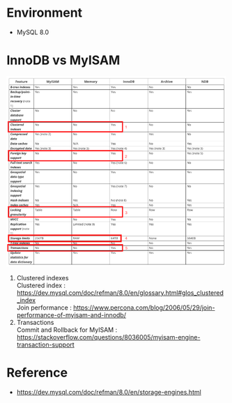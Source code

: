 # Environment
* MySQL 8.0

# InnoDB vs MyISAM
![alt text](innodb_vs_myisam.png)
1. Clustered indexes<br>
Clustered index : https://dev.mysql.com/doc/refman/8.0/en/glossary.html#glos_clustered_index<br>
Join performance : https://www.percona.com/blog/2006/05/29/join-performance-of-myisam-and-innodb/<br>
5. Transactions<br>
Commit and Rollback for MyISAM : https://stackoverflow.com/questions/8036005/myisam-engine-transaction-support

# Reference
* https://dev.mysql.com/doc/refman/8.0/en/storage-engines.html
